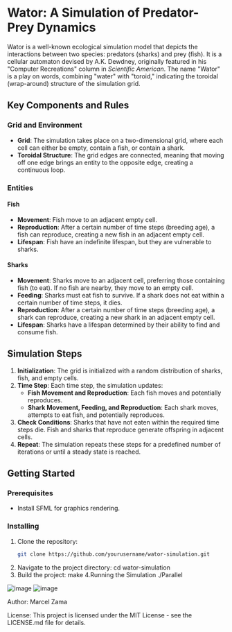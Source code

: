 # Wator: A Simulation of Predator-Prey Dynamics

Wator is a well-known ecological simulation model that depicts the interactions between two species: predators (sharks) and prey (fish). It is a cellular automaton devised by A.K. Dewdney, originally featured in his "Computer Recreations" column in *Scientific American*. The name "Wator" is a play on words, combining "water" with "toroid," indicating the toroidal (wrap-around) structure of the simulation grid.

## Key Components and Rules

### Grid and Environment
- **Grid**: The simulation takes place on a two-dimensional grid, where each cell can either be empty, contain a fish, or contain a shark.
- **Toroidal Structure**: The grid edges are connected, meaning that moving off one edge brings an entity to the opposite edge, creating a continuous loop.

### Entities

#### Fish
- **Movement**: Fish move to an adjacent empty cell.
- **Reproduction**: After a certain number of time steps (breeding age), a fish can reproduce, creating a new fish in an adjacent empty cell.
- **Lifespan**: Fish have an indefinite lifespan, but they are vulnerable to sharks.

#### Sharks
- **Movement**: Sharks move to an adjacent cell, preferring those containing fish (to eat). If no fish are nearby, they move to an empty cell.
- **Feeding**: Sharks must eat fish to survive. If a shark does not eat within a certain number of time steps, it dies.
- **Reproduction**: After a certain number of time steps (breeding age), a shark can reproduce, creating a new shark in an adjacent empty cell.
- **Lifespan**: Sharks have a lifespan determined by their ability to find and consume fish.

## Simulation Steps

1. **Initialization**: The grid is initialized with a random distribution of sharks, fish, and empty cells.
2. **Time Step**: Each time step, the simulation updates:
   - **Fish Movement and Reproduction**: Each fish moves and potentially reproduces.
   - **Shark Movement, Feeding, and Reproduction**: Each shark moves, attempts to eat fish, and potentially reproduces.
3. **Check Conditions**: Sharks that have not eaten within the required time steps die. Fish and sharks that reproduce generate offspring in adjacent cells.
4. **Repeat**: The simulation repeats these steps for a predefined number of iterations or until a steady state is reached.

## Getting Started

### Prerequisites
- Install SFML for graphics rendering.

### Installing
1. Clone the repository:
   ```sh
   git clone https://github.com/yourusername/wator-simulation.git
2. Navigate to the project directory:
   cd wator-simulation
3. Build the project:
   make
4.Running the Simulation
   ./Parallel

![image](https://github.com/MarcelZama/Wa-Tor-Problem/assets/92083030/d6af9815-3457-4ca7-b728-51a73fd69806)
![image](https://github.com/MarcelZama/Wa-Tor-Problem/assets/92083030/19b376a5-3353-453f-a978-0bbddaf7cd3d)

Author:
Marcel Zama

License:
This project is licensed under the MIT License - see the LICENSE.md file for details.
